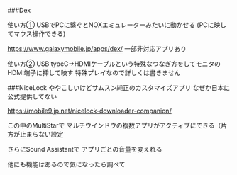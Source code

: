 ###Dex

使い方①
USBでPCに繋ぐとNOXエミュレーターみたいに動かせる
(PCに映してマウス操作できる)

<https://www.galaxymobile.jp/apps/dex/>
一部非対応アプリあり

使い方②
USB typeC→HDMIケーブルという特殊なつなぎ方をしてモニタのHDMI端子に挿して映す
特殊プレイなので詳しくは書きません

###NiceLock
ややこしいけどサムスン純正のカスタマイズアプリ
なぜか日本に公式提供してない

<https://mobile9.jp.net/nicelock-downloader-companion/>

この中のMultiStarで
マルチウインドウの複数アプリがアクティブにできる（片方が止まらない設定

さらにSound Assistantで
アプリごとの音量を変えれる

他にも機能はあるので気になったら調べて

